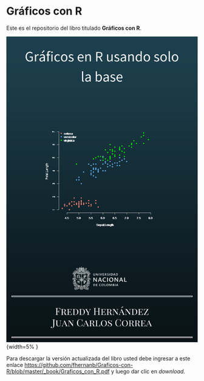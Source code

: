 # Gráficos con R

Este es el repositorio del libro titulado __Gráficos con R__.

![portada](images/portada.png){width=5% }

Para descargar la versión actualizada del libro usted debe ingresar a este enlace https://github.com/fhernanb/Graficos-con-R/blob/master/_book/Graficos_con_R.pdf y luego dar clic en _download_.
